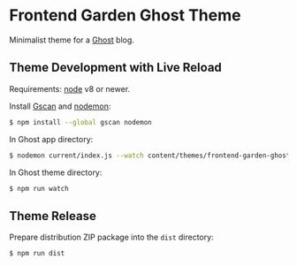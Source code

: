 # Frontend Garden Ghost Theme

Minimalist theme for a [Ghost](http://github.com/tryghost/ghost/) blog.

## Theme Development with Live Reload

Requirements: [node](https://nodejs.org) v8 or newer.

Install [Gscan](https://gscan.ghost.org) and [nodemon](https://nodemon.io):

```bash
$ npm install --global gscan nodemon
```

In Ghost app directory:

```bash
$ nodemon current/index.js --watch content/themes/frontend-garden-ghost-theme --ext hbs,js,css
```

In Ghost theme directory:

```bash
$ npm run watch
```

## Theme Release

Prepare distribution ZIP package into the `dist` directory:

```bash
$ npm run dist
```
